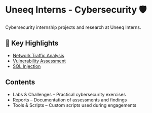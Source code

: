# Uneeq Interns - Cybersecurity 🛡️  
Cybersecurity internship projects and research at Uneeq Interns. 

## 🔹 Key Highlights
- [Network Traffic Analysis](https://shorturl.at/95rh8)
- [Vulnerability Assessment]()
- [SQL Injection]()

## Contents
- Labs & Challenges – Practical cybersecurity exercises
- Reports – Documentation of assessments and findings
- Tools & Scripts – Custom scripts used during engagements

